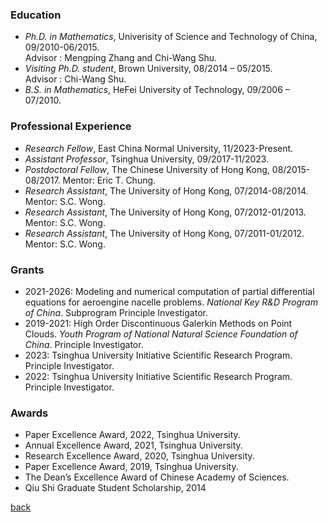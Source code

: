 ### Education

- _Ph.D. in Mathematics_, Univerisity of Science and Technology of China, 09/2010-06/2015.   
   Advisor : Mengping Zhang and Chi-Wang Shu.
- _Visiting Ph.D. student_, Brown University, 08/2014 – 05/2015.                      
   Advisor : Chi-Wang Shu.
- _B.S. in Mathematics_, HeFei University of Technology, 09/2006 – 07/2010.

### Professional Experience
- _Research Fellow_, East China Normal University, 11/2023-Present.
- _Assistant Professor_, Tsinghua University,  09/2017-11/2023.
- _Postdoctoral Fellow_, The Chinese University of Hong Kong, 08/2015-08/2017.
  Mentor: Eric T. Chung.
- _Research Assistant_, The University of Hong Kong, 07/2014-08/2014. Mentor: S.C. Wong.
- _Research Assistant_, The University of Hong Kong, 07/2012-01/2013. Mentor: S.C. Wong.
- _Research Assistant_, The University of Hong Kong, 07/2011-01/2012. Mentor: S.C. Wong.

### Grants
- 2021-2026: Modeling and numerical computation of partial differential equations for aeroengine nacelle problems. _National Key R&D Program of China_. Subprogram Principle Investigator.
- 2019-2021: High Order Discontinuous Galerkin Methods on Point Clouds. _Youth Program of National Natural Science Foundation of China_. Principle Investigator.
- 2023: Tsinghua University Initiative Scientific Research Program. Principle Investigator.
- 2022: Tsinghua University Initiative Scientific Research Program. Principle Investigator.
  
### Awards 
- Paper Excellence Award, 2022, Tsinghua University.
- Annual Excellence Award, 2021, Tsinghua University.
- Research Excellence Award, 2020, Tsinghua University.
- Paper Excellence Award, 2019, Tsinghua University.
- The Dean’s Excellence Award of Chinese Academy of Sciences.
- Qiu Shi Graduate Student Scholarship, 2014

[back](README.md)

